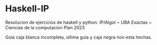 # Haskell-IP
Resolucion de ejercicios de haskell y python. IP/AlgoI ~ UBA Exactas ~ Ciencias de la computacion Plan 2023

Guia caja blanca incompleta, ultima guia y caja negra non esta hechas.
